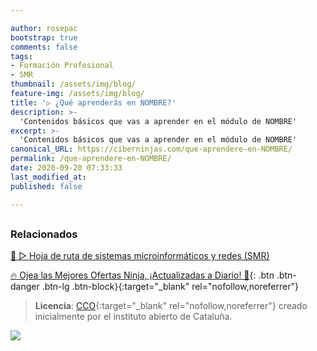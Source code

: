 ```yaml
---

author: rosepac
bootstrap: true
comments: false
tags:
- Formación Profesional
- SMR
thumbnail: /assets/img/blog/
feature-img: /assets/img/blog/
title: '▷ ¿Qué aprenderás en NOMBRE?'
description: >-
  'Contenidos básicos que vas a aprender en el módulo de NOMBRE'
excerpt: >-
  'Contenidos básicos que vas a aprender en el módulo de NOMBRE'
canonical_URL: https://ciberninjas.com/que-aprendere-en-NOMBRE/
permalink: /que-aprendere-en-NOMBRE/
date: 2020-09-20 07:33:33
last_modified_at: 
published: false

---
```




## 

<!-- contenido -->

## 

<!-- contenido -->

### **Relacionados** <!-- omit in toc -->

[🥇 ▷ Hoja de ruta de sistemas microinformáticos y redes (SMR)](/recursos-smr/)

[]()

[]()

[]()

[]()

[🔥 Ojea las Mejores Ofertas Ninja, ¡Actualizadas a Diario! 🎁](https://www.amazon.es/shop/cibercursos){: .btn .btn-danger .btn-lg .btn-block}{:target="_blank" rel="nofollow,noreferrer"}

> **Licencia**: [CCO](https://creativecommons.org/licenses/by-nc-sa/3.0/es/deed.ca "Licencia CCO"){:target="_blank" rel="nofollow,noreferrer"} creado inicialmente por el instituto abierto de Cataluña.

![](/assets/img/blog/ "")